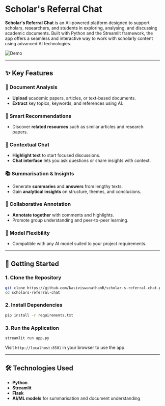 # Scholar's Referral Chat

**Scholar's Referral Chat** is an AI-powered platform designed to support scholars, researchers, and students in exploring, analysing, and discussing academic documents. Built with Python and the Streamlit framework, the app offers a seamless and interactive way to work with scholarly content using advanced AI technologies.

![Demo](demo.gif)

---

## ✨ Key Features

### 📄 Document Analysis

* **Upload** academic papers, articles, or text-based documents.
* **Extract** key topics, keywords, and references using AI.

### 🤖 Smart Recommendations

* Discover **related resources** such as similar articles and research papers.

### 💬 Contextual Chat

* **Highlight text** to start focused discussions.
* **Chat interface** lets you ask questions or share insights with context.

### 📚 Summarisation & Insights

* Generate **summaries** and **answers** from lengthy texts.
* Gain **analytical insights** on structure, themes, and conclusions.

### 👥 Collaborative Annotation

* **Annotate together** with comments and highlights.
* Promote group understanding and peer-to-peer learning.

### 🧠 Model Flexibility

* Compatible with any AI model suited to your project requirements.

---

## 🚀 Getting Started

### 1. Clone the Repository

```bash
git clone https://github.com/kasiviswanathanR/scholar-s-referral-chat.git
cd scholars-referral-chat
```

### 2. Install Dependencies

```bash
pip install -r requirements.txt
```

### 3. Run the Application

```bash
streamlit run app.py
```

Visit `http://localhost:8501` in your browser to use the app.

---

## 🛠 Technologies Used

* **Python**
* **Streamlit**
* **Flask**
* **AI/ML models** for summarisation and document understanding
